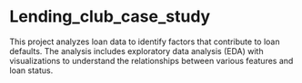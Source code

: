 # Lending_club_case_study
This project analyzes loan data to identify factors that contribute to loan defaults.  The analysis includes exploratory data analysis (EDA) with visualizations to understand the relationships between various features and loan status. 
